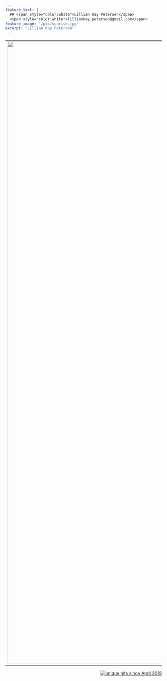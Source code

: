 ```yaml
---
feature_text: |
  ## <span style="color:white">Lillian Kay Petersen</span> 
  <span style="color:white">lilliankay.petersen@gmail.com</span> 
feature_image: '/pic/sunrise.jpg' 
excerpt: "Lillian Kay Petersen"
---
```


<table cellpadding="10">
  <tr>
  <td width="40%" rowspan="2"><img src='/pic/senior_photo.jpg' width="2000">
  </td>
  <td width="10%">
  </td>
  <td width="50%">
<b><big>Welcome!</big></b>
  </td>
  </tr>
  <tr>
  <td width="10%">
  </td>
  <td width="60%">

I'm a Harvard senior who uses machine learning to discover new biological insights. I leverage recent advances from AI and apply them to molecular biology to answer fundamental questions, make tools, and assist the development of therapeutics. I have a passion for NLP, epigenetics, proteins, and gene regulation, and am always excited to learn new techniques.

<br>
<br>
  </td>
  </tr>
</table>

<p align="right">
<a href="http://www.hitwebcounter.com">
<img src="http://hitwebcounter.com/counter/counter.php?page=6931334&style=0006&nbdigits=5&type=ip&initCount=100" title="unique hits since April 2018" border="0" ></a></p>

<!-- Global site tag (gtag.js) - Google Analytics -->
<script async src="https://www.googletagmanager.com/gtag/js?id=UA-117520873-1"></script>
<script>
  window.dataLayer = window.dataLayer || [];
  function gtag(){dataLayer.push(arguments);}
  gtag('js', new Date());

  gtag('config', 'UA-117520873-1');
</script>


